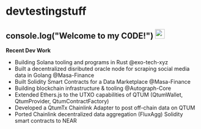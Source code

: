 # devtestingstuff

##  console.log("Welcome to my C0DE!") <img src="https://media.giphy.com/media/hvRJCLFzcasrR4ia7z/giphy.gif" width="25px">

**Recent Dev Work**

- Building Solana tooling and programs in Rust @exo-tech-xyz
- Built a decentralized disributed oracle node for scraping social media data in Golang @Masa-Finance
- Built Solidity Smart Contracts for a Data Marketplace @Masa-Finance
- Building blockchain infrastructure & tooling @Autograph-Core
- Extended Ethers.js to the UTXO capabilities of QTUM (QtumWallet, QtumProvider, QtumContractFactory)
- Developed a QtumTx Chainlink Adapter to post off-chain data on QTUM
- Ported Chainlink decentralized data aggregation (FluxAgg) Solidity smart contracts to NEAR 



